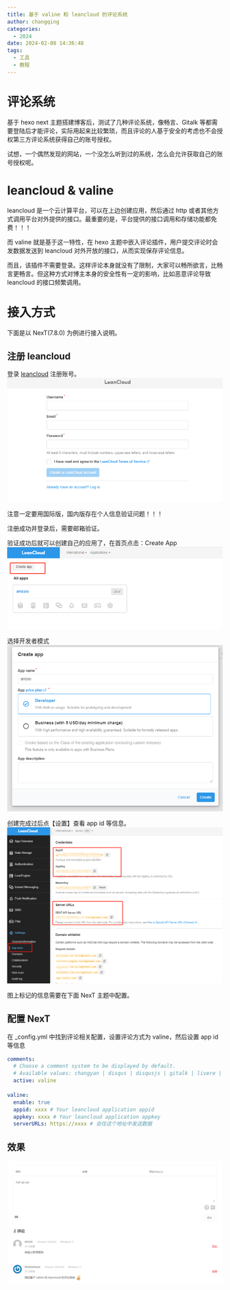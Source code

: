```yaml
---
title: 基于 valine 和 leancloud 的评论系统
author: changqing
categories:
  - 2024
date: 2024-02-08 14:36:48
tags:
  - 工具
  - 教程
---
```



# 评论系统
基于 hexo next 主题搭建博客后，测试了几种评论系统，像畅言、Gitalk 等都需要登陆后才能评论，实际用起来比较繁琐，而且评论的人基于安全的考虑也不会授权第三方评论系统获得自己的账号授权。

试想，一个偶然发现的网站，一个没怎么听到过的系统，怎么会允许获取自己的账号授权呢。

<!-- more -->

# leancloud & valine
leancloud 是一个云计算平台，可以在上边创建应用，然后通过 http 或者其他方式调用平台对外提供的接口。最重要的是，平台提供的接口调用和存储功能都免费！！！

而 valine 就是基于这一特性，在 hexo 主题中嵌入评论插件，用户提交评论时会发数据发送到 leancloud 对外开放的接口，从而实现保存评论信息。

而且，该插件不需要登录。这样评论本身就没有了限制，大家可以畅所欲言，比畅言更畅言。但这种方式对博主本身的安全性有一定的影响，比如恶意评论导致 leancloud 的接口频繁调用。

# 接入方式
下面是以 NexT(7.8.0) 为例进行接入说明。

## 注册 leancloud
登录 [leancloud](https://console.leancloud.app/) 注册账号。
![账号注册](/imgs/2024/0208_leancloud_register.png)

注意一定要用国际版，国内版存在个人信息验证问题！！！


注册成功并登录后，需要邮箱验证。

验证成功后就可以创建自己的应用了，在首页点击：Create App
![创建 app](/imgs/2024/0208_leancloud_create_app.png)

选择开发者模式
![选择开发者模式](/imgs/2024/0208_leancloud_create_app_dev.png)

创建完成过后点【设置】查看 app id 等信息。
![获取 AppId 等信息](/imgs/2024/0208_leancloud_app_setting.png)

图上标记的信息需要在下面 NexT 主题中配置。

## 配置 NexT
在 _config.yml 中找到评论相关配置，设置评论方式为 valine，然后设置 app id 等信息
``` yaml
comments:
  # Choose a comment system to be displayed by default.
  # Available values: changyan | disqus | disqusjs | gitalk | livere | valine
  active: valine

valine:
  enable: true
  appid: xxxx # Your leancloud application appid
  appkey: xxxx # Your leancloud application appkey
  serverURLs: https://xxxx # 会往这个地址中发送数据
```

## 效果
![评论](/imgs/2024/0208_valine_comment.png)
